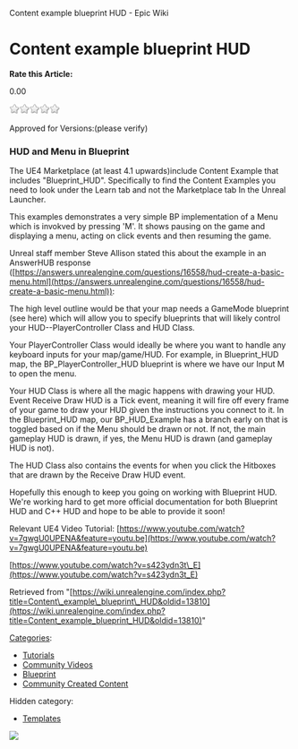 Content example blueprint HUD - Epic Wiki                    

Content example blueprint HUD
=============================

**Rate this Article:**

0.00

![](/extensions/VoteNY/images/star_off.gif)![](/extensions/VoteNY/images/star_off.gif)![](/extensions/VoteNY/images/star_off.gif)![](/extensions/VoteNY/images/star_off.gif)![](/extensions/VoteNY/images/star_off.gif)

Approved for Versions:(please verify)

### HUD and Menu in Blueprint

The UE4 Marketplace (at least 4.1 upwards)include Content Example that includes "Blueprint\_HUD". Specifically to find the Content Examples you need to look under the Learn tab and not the Marketplace tab In the Unreal Launcher.

This examples demonstrates a very simple BP implementation of a Menu which is invokved by pressing 'M'. It shows pausing on the game and displaying a menu, acting on click events and then resuming the game.

Unreal staff member Steve Allison stated this about the example in an AnswerHUB response ([https://answers.unrealengine.com/questions/16558/hud-create-a-basic-menu.html](https://answers.unrealengine.com/questions/16558/hud-create-a-basic-menu.html)):

The high level outline would be that your map needs a GameMode blueprint (see here) which will allow you to specify blueprints that will likely control your HUD--PlayerController Class and HUD Class.

Your PlayerController Class would ideally be where you want to handle any keyboard inputs for your map/game/HUD. For example, in Blueprint\_HUD map, the BP\_PlayerController\_HUD blueprint is where we have our Input M to open the menu.

Your HUD Class is where all the magic happens with drawing your HUD. Event Receive Draw HUD is a Tick event, meaning it will fire off every frame of your game to draw your HUD given the instructions you connect to it. In the Blueprint\_HUD map, our BP\_HUD\_Example has a branch early on that is toggled based on if the Menu should be drawn or not. If not, the main gameplay HUD is drawn, if yes, the Menu HUD is drawn (and gameplay HUD is not).

The HUD Class also contains the events for when you click the Hitboxes that are drawn by the Receive Draw HUD event.

Hopefully this enough to keep you going on working with Blueprint HUD. We're working hard to get more official documentation for both Blueprint HUD and C++ HUD and hope to be able to provide it soon!

Relevant UE4 Video Tutorial: [https://www.youtube.com/watch?v=7gwgU0UPENA&feature=youtu.be](https://www.youtube.com/watch?v=7gwgU0UPENA&feature=youtu.be)

[https://www.youtube.com/watch?v=s423ydn3t\_E](https://www.youtube.com/watch?v=s423ydn3t_E)

Retrieved from "[https://wiki.unrealengine.com/index.php?title=Content\_example\_blueprint\_HUD&oldid=13810](https://wiki.unrealengine.com/index.php?title=Content_example_blueprint_HUD&oldid=13810)"

[Categories](/Special:Categories "Special:Categories"):

*   [Tutorials](/Category:Tutorials "Category:Tutorials")
*   [Community Videos](/Category:Community_Videos "Category:Community Videos")
*   [Blueprint](/Category:Blueprint "Category:Blueprint")
*   [Community Created Content](/Category:Community_Created_Content "Category:Community Created Content")

Hidden category:

*   [Templates](/Category:Templates "Category:Templates")

  ![](https://tracking.unrealengine.com/track.png)